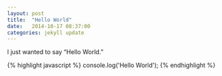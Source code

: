 ```yaml
---
layout: post
title:  "Hello World"
date:   2014-10-17 08:37:00
categories: jekyll update
---
```


I just wanted to say &#8220;Hello World.&#8221;

{% highlight javascript %}
console.log('Hello World');
{% endhighlight %}